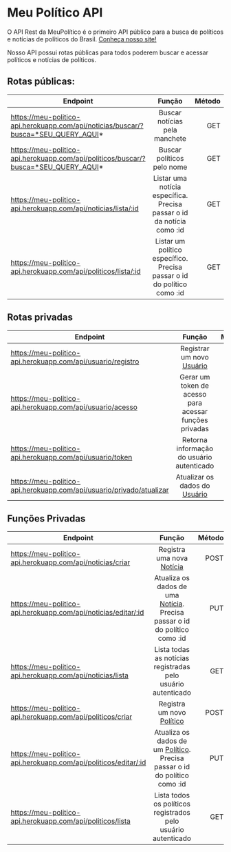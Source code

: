 # Meu Político API

O API Rest da MeuPolítico é o primeiro API público para a busca de políticos e notícias de políticos
do Brasil. [Conheça nosso site!](https://meu-politico.netlify.app)

Nosso API possui rotas públicas para todos poderem buscar e acessar políticos e notícias de políticos.

## Rotas públicas:

| Endpoint | Função | Método |
| -------- | :----: | -----: |
| https://meu-politico-api.herokuapp.com/api/noticias/buscar/?busca=*SEU_QUERY_AQUI* |  Buscar notícias pela manchete | GET |
| https://meu-politico-api.herokuapp.com/api/politicos/buscar/?busca=*SEU_QUERY_AQUI* |  Buscar políticos pelo nome | GET |
| https://meu-politico-api.herokuapp.com/api/noticias/lista/:id | Listar uma notícia específica. Precisa passar o id da notícia como :id | GET |
| https://meu-politico-api.herokuapp.com/api/politicos/lista/:id | Listar um político específico. Precisa passar o id do político como :id | GET |

## Rotas privadas

| Endpoint | Função | Método |
| -------- | :----: | -----: |
| https://meu-politico-api.herokuapp.com/api/usuario/registro | Registrar um novo [Usuário](Modelos#Usuário) | POST |
| https://meu-politico-api.herokuapp.com/api/usuario/acesso | Gerar um token de acesso para acessar funções privadas | POST |
| https://meu-politico-api.herokuapp.com/api/usuario/token | Retorna informação do usuário autenticado | GET |
| https://meu-politico-api.herokuapp.com/api/usuario/privado/atualizar | Atualizar os dados do [Usuário](Modelos#Usuário) | PUT |

## Funções Privadas

| Endpoint | Função | Método |
| -------- | :----: | -----: |
| https://meu-politico-api.herokuapp.com/api/noticias/criar | Registra uma nova [Notícia](Modelos#Notícia) | POST |
| https://meu-politico-api.herokuapp.com/api/noticias/editar/:id | Atualiza os dados de uma [Notícia](Modelos#Notícia). Precisa passar o id do político como :id | PUT |
| https://meu-politico-api.herokuapp.com/api/noticias/lista | Lista todas as notícias registradas pelo usuário autenticado | GET |
| https://meu-politico-api.herokuapp.com/api/politicos/criar | Registra um novo [Político](Modelos#Notícia) | POST |
| https://meu-politico-api.herokuapp.com/api/politicos/editar/:id | Atualiza os dados de um [Político](Modelos#Notícia). Precisa passar o id do político como :id | PUT |
| https://meu-politico-api.herokuapp.com/api/politicos/lista | Lista todos os políticos registrados pelo usuário autenticado | GET |

